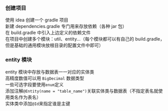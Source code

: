 ### 创建项目

使用 idea 创建一个 gradle 项目  
新建 dependencies.gradle 专门用来存放依赖（各种 jar 包）  
在 build.gradle 中引入上边定义的依赖文件  
在项目中创建多个模块：util、entity...（每个模块都可以有自己的 build.gradle，但是基础的通用模块放根目录的配置文件中即可）  


### entity 模块

entity 模块中存放与数据表一一对应的实体类  
高精度数值可以用 `BigDecimal` 数据类型  
一些可选字段要使用`enum`定义  
添加注解`@Entity(name = "table_name")`关联实体类与数据表（不指定表名就使用类名作为表名）  
实体类中添加`@Id`来指定谁是主键  
